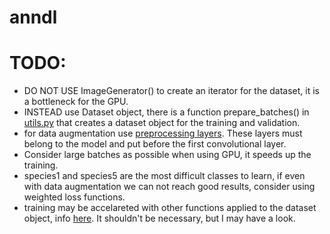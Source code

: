 # anndl
# TODO:
- DO NOT USE ImageGenerator() to create an iterator for the dataset, it is a bottleneck for the GPU.
- INSTEAD use Dataset object, there is a function prepare_batches() in [utils.py](https://github.com/VladMarianCimpeanu/anndl/blob/main/multiclassification_task/utils/utils.py) that creates a dataset object for the training and validation.
- for data augmentation use [preprocessing layers](https://keras.io/api/layers/preprocessing_layers/). These layers must belong to the model and put before the first convolutional layer.
- Consider large batches as possible when using GPU, it speeds up the training.
- species1 and species5 are the most difficult classes to learn, if even with data augmentation we can not reach good results, consider using weighted loss functions.
- training may be accelareted with other functions applied to the dataset object, info [here](https://www.tensorflow.org/guide/data_performance). It shouldn't be necessary, but I may have a look.
